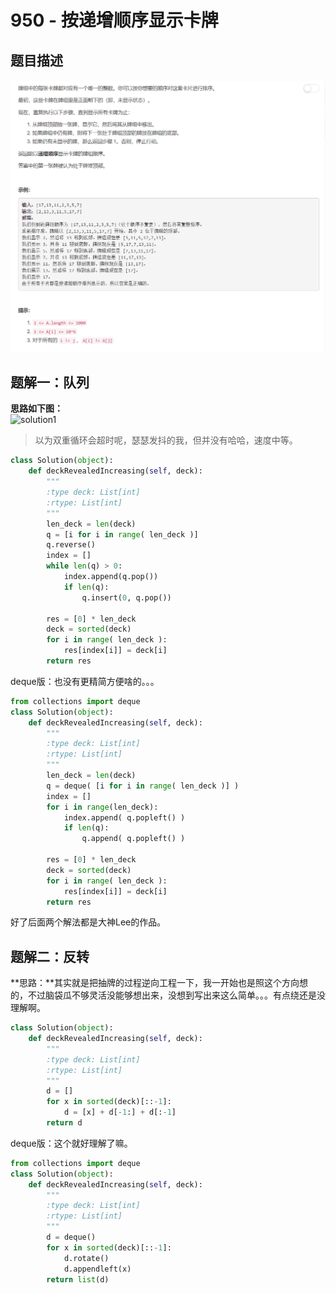 # 950 - 按递增顺序显示卡牌

## 题目描述
![problem](images/950.png)


## 题解一：队列
**思路如下图：**  
![solution1](images/solution1.png)

>以为双重循环会超时呢，瑟瑟发抖的我，但并没有哈哈，速度中等。

```python
class Solution(object):
    def deckRevealedIncreasing(self, deck):
        """
        :type deck: List[int]
        :rtype: List[int]
        """
        len_deck = len(deck)
        q = [i for i in range( len_deck )]
        q.reverse()
        index = []
        while len(q) > 0:
            index.append(q.pop())
            if len(q):
                q.insert(0, q.pop())

        res = [0] * len_deck
        deck = sorted(deck)
        for i in range( len_deck ):
            res[index[i]] = deck[i]
        return res
```

deque版：也没有更精简方便啥的。。。   

```python
from collections import deque
class Solution(object):
    def deckRevealedIncreasing(self, deck):
        """
        :type deck: List[int]
        :rtype: List[int]
        """
        len_deck = len(deck)
        q = deque( [i for i in range( len_deck )] )
        index = []
        for i in range(len_deck):
            index.append( q.popleft() )
            if len(q):
                q.append( q.popleft() )

        res = [0] * len_deck
        deck = sorted(deck)
        for i in range( len_deck ):
            res[index[i]] = deck[i]
        return res
```


好了后面两个解法都是大神Lee的作品。

## 题解二：反转
**思路：**其实就是把抽牌的过程逆向工程一下，我一开始也是照这个方向想的，不过脑袋瓜不够灵活没能够想出来，没想到写出来这么简单。。。有点绕还是没理解啊。

```python
class Solution(object):
    def deckRevealedIncreasing(self, deck):
        """
        :type deck: List[int]
        :rtype: List[int]
        """
        d = []
        for x in sorted(deck)[::-1]:
            d = [x] + d[-1:] + d[:-1]
        return d
```

deque版：这个就好理解了嘛。
```python
from collections import deque
class Solution(object):
    def deckRevealedIncreasing(self, deck):
        """
        :type deck: List[int]
        :rtype: List[int]
        """
        d = deque()
        for x in sorted(deck)[::-1]:
            d.rotate()
            d.appendleft(x)
        return list(d)
```